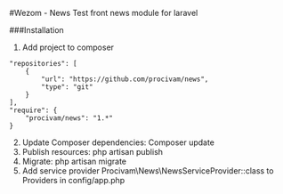 #Wezom - News
Test front news module for laravel

###Installation
1. Add project to composer  
```
"repositories": [
    {
        "url": "https://github.com/procivam/news",
        "type": "git"
    }
],
"require": {
    "procivam/news": "1.*"
}
```
2. Update Composer dependencies: Composer update
3. Publish resources: php artisan publish
4. Migrate: php artisan migrate
5. Add service provider Procivam\News\NewsServiceProvider::class to Providers in config/app.php